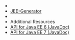 <ul id="nav-outline" style="margin-left: 0px;">
	<li>&nbsp;</li>
	<li><a href="index.html">JEE-Generator</a>
	</li>
	<li>&nbsp;</li>
	<li style="color : #333;">Additional Resources
	<li><a href="{{site.javadoc.xtext}}/">API for Java EE 6 (JavaDoc)</a>
	<li><a href="{{site.javadoc.utils7}}/">API for Java EE 7 (JavaDoc)</a>
</ul>